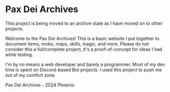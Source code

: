 # Pax Dei Archives

This project is being moved to an archive state as I have moved on to other projects.

Welcome to the Pax Dei Archives! This is a basic website I put together to document items, mobs, maps, skills, magic, and more.
Please do not consider this a full/complete project, it's a proof-of-concept for ideas I had while testing. 

I'm by no means a web developer and barely a programmer. Most of my dev time is spent on Discord-based Bot projects. I used this project to push me out of my comfort zone.

Pax Dei Archives - 2024 Phoenix
